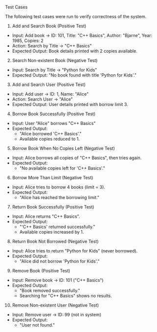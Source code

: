 

Test Cases  

The following test cases were run to verify correctness of the system.  



1. Add and Search Book (Positive Test)  
- Input: Add book → ID: 101, Title: "C++ Basics", Author: "Bjarne", Year: 1985, Copies: 2  
- Action: Search by Title → "C++ Basics"  
- Expected Output: Book details printed with 2 copies available.  



2. Search Non-existent Book (Negative Test)  
- Input: Search by Title → "Python for Kids"  
- Expected Output: "No book found with title 'Python for Kids'."  



3. Add and Search User (Positive Test)  
- Input: Add user → ID: 1, Name: "Alice"  
- Action: Search User → "Alice"  
- Expected Output: User details printed with borrow limit 3.  



4. Borrow Book Successfully (Positive Test)  
- Input: User "Alice" borrows "C++ Basics"  
- Expected Output:  
  - "Alice borrowed 'C++ Basics'."  
  - Available copies reduced to 1.  



5. Borrow Book When No Copies Left (Negative Test)  
- Input: Alice borrows all copies of "C++ Basics", then tries again.  
- Expected Output:  
  - "No available copies left for 'C++ Basics'."  



6. Borrow More Than Limit (Negative Test)  
- Input: Alice tries to borrow 4 books (limit = 3).  
- Expected Output:  
  - "Alice has reached the borrowing limit."  



7. Return Book Successfully (Positive Test)  
- Input: Alice returns "C++ Basics".  
- Expected Output:  
  - "'C++ Basics' returned successfully."  
  - Available copies increased by 1.  



8. Return Book Not Borrowed (Negative Test)  
- Input: Alice tries to return "Python for Kids" (never borrowed).  
- Expected Output:  
  - "Alice did not borrow 'Python for Kids'."  


9. Remove Book (Positive Test)  
- Input: Remove book → ID: 101 ("C++ Basics")  
- Expected Output:  
  - "Book removed successfully."  
  - Searching for "C++ Basics" shows no results.  



10. Remove Non-existent User (Negative Test)  
- Input: Remove user → ID: 99 (not in system)  
- Expected Output:  
  - "User not found."  



